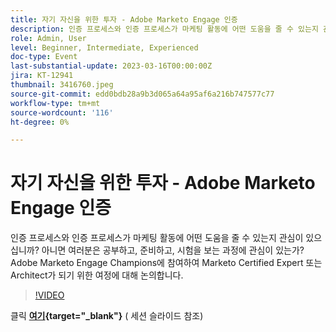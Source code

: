 ```yaml
---
title: 자기 자신을 위한 투자 - Adobe Marketo Engage 인증
description: 인증 프로세스와 인증 프로세스가 마케팅 활동에 어떤 도움을 줄 수 있는지 관심이 있으십니까? 아니면 여러분은 공부하고, 준비하고, 시험을 보는 과정에 관심이 있는가? Adobe Marketo Engage Champions에 참여하여 Marketo Certified Expert 또는 Architect가 되기 위한 여정에 대해 논의합니다.
role: Admin, User
level: Beginner, Intermediate, Experienced
doc-type: Event
last-substantial-update: 2023-03-16T00:00:00Z
jira: KT-12941
thumbnail: 3416760.jpeg
source-git-commit: edd0bdb28a9b3d065a64a95af6a216b747577c77
workflow-type: tm+mt
source-wordcount: '116'
ht-degree: 0%

---
```


# 자기 자신을 위한 투자 - Adobe Marketo Engage 인증

인증 프로세스와 인증 프로세스가 마케팅 활동에 어떤 도움을 줄 수 있는지 관심이 있으십니까? 아니면 여러분은 공부하고, 준비하고, 시험을 보는 과정에 관심이 있는가? Adobe Marketo Engage Champions에 참여하여 Marketo Certified Expert 또는 Architect가 되기 위한 여정에 대해 논의합니다.

>[!VIDEO](https://video.tv.adobe.com/v/3416760/?quality=12&learn=on)

클릭 **[여기](assets/certification.pdf){target="_blank"}** ( 세션 슬라이드 참조)
